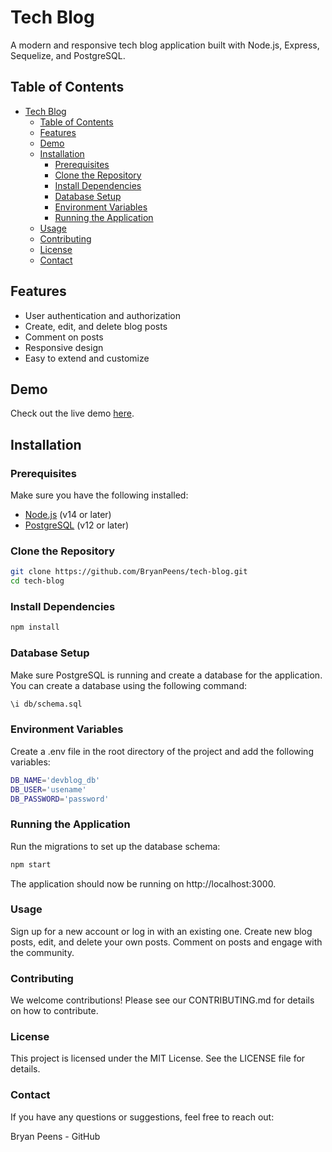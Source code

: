 # Tech Blog

A modern and responsive tech blog application built with Node.js, Express, Sequelize, and PostgreSQL.

## Table of Contents

- [Tech Blog](#tech-blog)
  - [Table of Contents](#table-of-contents)
  - [Features](#features)
  - [Demo](#demo)
  - [Installation](#installation)
    - [Prerequisites](#prerequisites)
    - [Clone the Repository](#clone-the-repository)
    - [Install Dependencies](#install-dependencies)
    - [Database Setup](#database-setup)
    - [Environment Variables](#environment-variables)
    - [Running the Application](#running-the-application)
  - [Usage](#usage)
  - [Contributing](#contributing)
  - [License](#license)
  - [Contact](#contact)

## Features

- User authentication and authorization
- Create, edit, and delete blog posts
- Comment on posts
- Responsive design
- Easy to extend and customize

## Demo

Check out the live demo [here](https://example.com).

## Installation

### Prerequisites

Make sure you have the following installed:

- [Node.js](https://nodejs.org/) (v14 or later)
- [PostgreSQL](https://www.postgresql.org/) (v12 or later)

### Clone the Repository

```sh
git clone https://github.com/BryanPeens/tech-blog.git
cd tech-blog
```

### Install Dependencies

```sh
npm install
```

### Database Setup
Make sure PostgreSQL is running and create a database for the application. 
You can create a database using the following command:

```sh
\i db/schema.sql
```

### Environment Variables
Create a .env file in the root directory of the project and add the following variables:

```sh
DB_NAME='devblog_db'
DB_USER='usename'
DB_PASSWORD='password'
```

### Running the Application
Run the migrations to set up the database schema:

```sh
npm start
```

The application should now be running on http://localhost:3000.

### Usage
Sign up for a new account or log in with an existing one.
Create new blog posts, edit, and delete your own posts.
Comment on posts and engage with the community.

### Contributing
We welcome contributions! Please see our CONTRIBUTING.md for details on how to contribute.

### License
This project is licensed under the MIT License. See the LICENSE file for details.

### Contact
If you have any questions or suggestions, feel free to reach out:

Bryan Peens - GitHub
